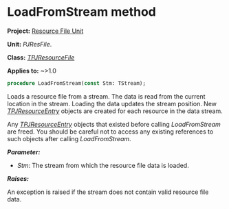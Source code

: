 # LoadFromStream method

**Project:** [Resource File Unit](../API.md)

**Unit:** _PJResFile_.

**Class:** _[TPJResourceFile](./TPJResourceFile.md)_

**Applies to:** ~>1.0

```pascal
procedure LoadFromStream(const Stm: TStream);
```

Loads a resource file from a stream. The data is read from the current location in the stream. Loading the data updates the stream position. New _[TPJResourceEntry](./TPJResourceEntry.md)_ objects are created for each resource in the data stream.

Any _[TPJResourceEntry](./TPJResourceEntry.md)_ objects that existed before calling _LoadFromStream_ are freed. You should be careful not to access any existing references to such objects after calling _LoadFromStream_.

**_Parameter:_**

  * _Stm_: The stream from which the resource file data is loaded.

**_Raises:_**

An exception is raised if the stream does not contain valid resource file data.